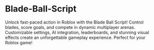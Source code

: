 # Blade-Ball-Script
Unlock fast-paced action in Roblox with the Blade Ball Script! Control blades, score goals, and compete in dynamic multiplayer arenas. Customizable settings, AI integration, leaderboards, and stunning visual effects create an unforgettable gameplay experience. Perfect for your Roblox game!
